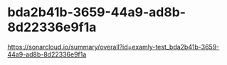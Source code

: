 # bda2b41b-3659-44a9-ad8b-8d22336e9f1a
https://sonarcloud.io/summary/overall?id=examly-test_bda2b41b-3659-44a9-ad8b-8d22336e9f1a
